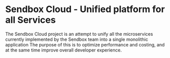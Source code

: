 # Sendbox Cloud - Unified platform for all Services

The Sendbox Cloud project is an attempt to unify all the microservices currently implemented by the Sendbox team into a single monolithic application
The purpose of this is to optimize performance and costing, and at the same time improve overall developer experience.

